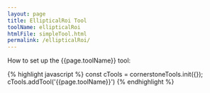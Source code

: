 ```yaml
---
layout: page
title: EllipticalRoi Tool
toolName: ellipticalRoi
htmlFile: simpleTool.html
permalink: /ellipticalRoi/
---
```


How to set up the {{page.toolName}} tool:

{% highlight javascript %}
const cTools = cornerstoneTools.init({});
cTools.addTool('{{page.toolName}}')
{% endhighlight %}
